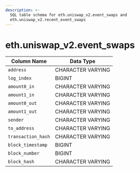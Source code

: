 ```yaml
---
description: >-
  SQL table schema for eth.uniswap_v2.event_swaps and
  eth.uniswap_v2.recent_event_swaps
---
```


# eth.uniswap\_v2.event\_swaps

| Column Name        | Data Type         |
| ------------------ | ----------------- |
| `address`          | CHARACTER VARYING |
| `log_index`        | BIGINT            |
| `amount0_in`       | CHARACTER VARYING |
| `amount1_in`       | CHARACTER VARYING |
| `amount0_out`      | CHARACTER VARYING |
| `amount1_out`      | CHARACTER VARYING |
| `sender`           | CHARACTER VARYING |
| `to_address`       | CHARACTER VARYING |
| `transaction_hash` | CHARACTER VARYING |
| `block_timestamp`  | BIGINT            |
| `block_number`     | BIGINT            |
| `block_hash`       | CHARACTER VARYING |
